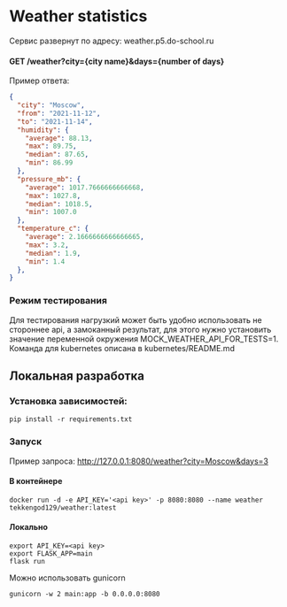 # Weather statistics

Сервис развернут по адресу: weather.p5.do-school.ru

#### GET /weather?city={city name}&days={number of days}
Пример ответа:

```json
{
  "city": "Moscow",
  "from": "2021-11-12",
  "to": "2021-11-14",
  "humidity": {
    "average": 88.13,
    "max": 89.75,
    "median": 87.65,
    "min": 86.99
  },
  "pressure_mb": {
    "average": 1017.7666666666668,
    "max": 1027.8,
    "median": 1018.5,
    "min": 1007.0
  },
  "temperature_c": {
    "average": 2.1666666666666665,
    "max": 3.2,
    "median": 1.9,
    "min": 1.4
  },
}
```

### Режим тестирования
Для тестирования нагрузкий может быть удобно использовать не стороннее api, а замоканный результат, для этого нужно установить значение переменной окружения MOCK_WEATHER_API_FOR_TESTS=1. Команда для kubernetes описана в kubernetes/README.md

## Локальная разработка
### Установка зависимостей:
```shell
pip install -r requirements.txt
```
### Запуск
Пример запроса: http://127.0.0.1:8080/weather?city=Moscow&days=3
#### В контейнере
```shell script
docker run -d -e API_KEY='<api key>' -p 8080:8080 --name weather tekkengod129/weather:latest
```
#### Локально
```shell script
export API_KEY=<api key>
export FLASK_APP=main
flask run
```

Можно использовать gunicorn
```shell script
gunicorn -w 2 main:app -b 0.0.0.0:8080
```
